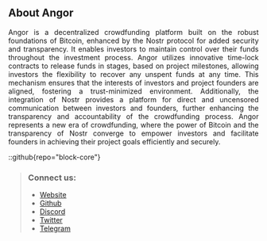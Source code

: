 ## About Angor

<p align="justify">
Angor is a decentralized crowdfunding platform built on the robust foundations of Bitcoin, enhanced by the Nostr protocol for added security and transparency. It enables investors to maintain control over their funds throughout the investment process. Angor utilizes innovative time-lock contracts to release funds in stages, based on project milestones, allowing investors the flexibility to recover any unspent funds at any time. This mechanism ensures that the interests of investors and project founders are aligned, fostering a trust-minimized environment. Additionally, the integration of Nostr provides a platform for direct and uncensored communication between investors and founders, further enhancing the transparency and accountability of the crowdfunding process. Angor represents a new era of crowdfunding, where the power of Bitcoin and the transparency of Nostr converge to empower investors and facilitate founders in achieving their project goals efficiently and securely.
</p>
 

::github{repo="block-core"}

> ### Connect us:
> - [Website](https://angor.io)
> - [Github](https://github.com/block-core/angor)
> - [Discord](https://www.blockcore.net/discord)
> - [Twitter](https://x.com/blockcoredev)  
> - [Telegram](https://t.me/angor_io)  